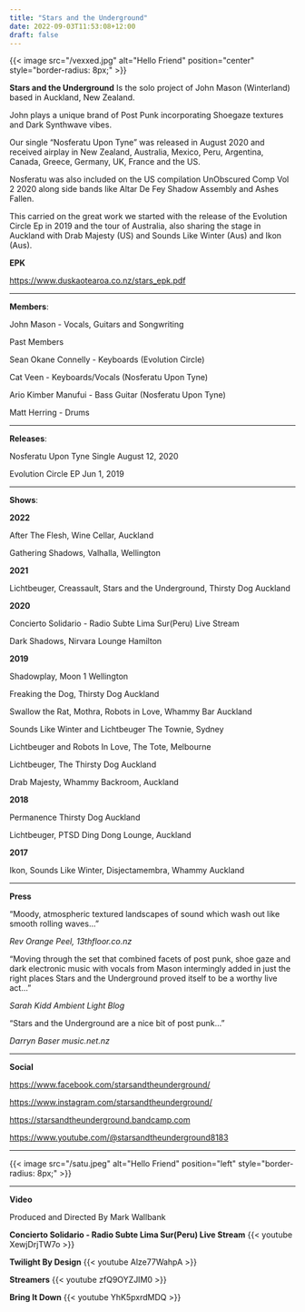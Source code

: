 ```yaml
---
title: "Stars and the Underground"
date: 2022-09-03T11:53:08+12:00
draft: false
---
```


{{< image src="/vexxed.jpg" alt="Hello Friend" position="center" style="border-radius: 8px;" >}}

**Stars and the Underground** Is the solo project of John Mason (Winterland) based in Auckland, New Zealand. 

John plays a unique brand of Post Punk incorporating Shoegaze textures and Dark Synthwave vibes.

Our single “Nosferatu Upon Tyne” was released in August 2020 and received airplay in New Zealand, Australia, Mexico, Peru, Argentina, Canada, Greece, Germany, UK, France and the US.

Nosferatu was also included on the US compilation UnObscured Comp Vol 2 2020 along side bands like Altar De Fey Shadow Assembly and Ashes Fallen.

This carried on the great work we started with the release of the Evolution Circle Ep in 2019 and the tour of Australia, also sharing the stage in Auckland with Drab Majesty (US) and Sounds Like Winter (Aus) and Ikon (Aus). 

**EPK**

https://www.duskaotearoa.co.nz/stars_epk.pdf

___

**Members**:

John Mason - Vocals, Guitars and Songwriting

Past Members 

Sean Okane Connelly - Keyboards (Evolution Circle)

Cat Veen - Keyboards/Vocals (Nosferatu Upon Tyne)

Ario Kimber Manufui - Bass Guitar (Nosferatu Upon Tyne)

Matt Herring - Drums 

---

**Releases**:

Nosferatu Upon Tyne Single August 12, 2020

Evolution Circle EP Jun 1, 2019


___

**Shows**:

**2022**

After The Flesh, Wine Cellar, Auckland

Gathering Shadows, Valhalla, Wellington


**2021**

Lichtbeuger, Creassault, Stars and the Underground, Thirsty Dog Auckland


**2020**

Concierto Solidario - Radio Subte Lima Sur(Peru) Live Stream

Dark Shadows, Nirvara Lounge Hamilton


**2019**

Shadowplay, Moon 1 Wellington

Freaking the Dog, Thirsty Dog Auckland 

Swallow the Rat, Mothra, Robots in Love, Whammy Bar Auckland 

Sounds Like Winter and Lichtbeuger The Townie, Sydney 

Lichtbeuger and Robots In Love, The Tote, Melbourne

Lichtbeuger, The Thirsty Dog Auckland

Drab Majesty, Whammy Backroom, Auckland


**2018**

Permanence Thirsty Dog Auckland

Lichtbeuger, PTSD Ding Dong Lounge, Auckland


**2017**

Ikon, Sounds Like Winter, Disjectamembra, Whammy Auckland


___

**Press**

“Moody, atmospheric textured landscapes of sound which wash out like smooth rolling waves...”

*Rev Orange Peel, 13thfloor.co.nz*

“Moving through the set that combined facets of post punk, shoe gaze and dark electronic music with vocals from Mason intermingly added in just the right places
Stars and the Underground proved itself to be a worthy live act...”

*Sarah Kidd Ambient Light Blog*

“Stars and the Underground are a nice bit of post punk...”

*Darryn Baser music.net.nz*

___

**Social**

https://www.facebook.com/starsandtheunderground/ 

https://www.instagram.com/starsandtheunderground/ 

https://starsandtheunderground.bandcamp.com

https://www.youtube.com/@starsandtheunderground8183

---

{{< image src="/satu.jpeg" alt="Hello Friend" position="left" style="border-radius: 8px;" >}}

---

**Video**

Produced and Directed By Mark Wallbank  

**Concierto Solidario - Radio Subte Lima Sur(Peru) Live Stream**
{{< youtube XewjDrjTW7o >}}  

**Twilight By Design** 
{{< youtube Alze77WahpA >}}  

**Streamers** 
{{< youtube zfQ9OYZJIM0 >}}  

**Bring It Down**
{{< youtube YhK5pxrdMDQ >}}
